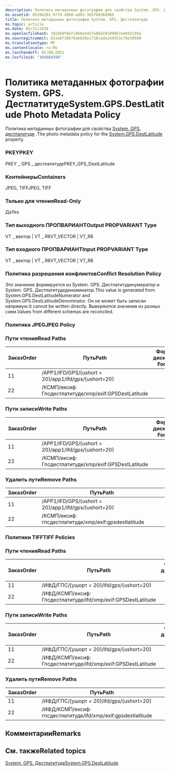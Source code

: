 ```yaml
---
description: Политика метаданных фотографии для свойства System. GPS. Дестлатитуде.
ms.assetid: 05284291-977d-49b8-ad92-365f68384960
title: Политика метаданных фотографии System. GPS. Дестлатитуде
ms.topic: article
ms.date: 05/31/2018
ms.openlocfilehash: 192db0f8efc868e9457e86d283d9967e4692c95b
ms.sourcegitcommit: 831e8f3db78ab820e1710cede244553c70e50500
ms.translationtype: MT
ms.contentlocale: ru-RU
ms.lasthandoff: 01/08/2021
ms.locfileid: "105684398"
---
```

# <a name="systemgpsdestlatitude-photo-metadata-policy"></a><span data-ttu-id="ef57b-103">Политика метаданных фотографии System. GPS. Дестлатитуде</span><span class="sxs-lookup"><span data-stu-id="ef57b-103">System.GPS.DestLatitude Photo Metadata Policy</span></span>

<span data-ttu-id="ef57b-104">Политика метаданных фотографии для свойства [System. GPS. дестлатитуде](../properties/props-system-gps-destlatitude.md) .</span><span class="sxs-lookup"><span data-stu-id="ef57b-104">The photo metadata policy for the [System.GPS.DestLatitude](../properties/props-system-gps-destlatitude.md) property.</span></span>

### <a name="pkey"></a><span data-ttu-id="ef57b-105">PKEY</span><span class="sxs-lookup"><span data-stu-id="ef57b-105">PKEY</span></span>

<span data-ttu-id="ef57b-106">PKEY \_ GPS \_ дестлатитуде</span><span class="sxs-lookup"><span data-stu-id="ef57b-106">PKEY\_GPS\_DestLatitude</span></span>

### <a name="containers"></a><span data-ttu-id="ef57b-107">Контейнеры</span><span class="sxs-lookup"><span data-stu-id="ef57b-107">Containers</span></span>

<span data-ttu-id="ef57b-108">JPEG, TIFF</span><span class="sxs-lookup"><span data-stu-id="ef57b-108">JPEG, TIFF</span></span>

### <a name="read-only"></a><span data-ttu-id="ef57b-109">Только для чтения</span><span class="sxs-lookup"><span data-stu-id="ef57b-109">Read-Only</span></span>

<span data-ttu-id="ef57b-110">Да</span><span class="sxs-lookup"><span data-stu-id="ef57b-110">Yes</span></span>

### <a name="output-propvariant-type"></a><span data-ttu-id="ef57b-111">Тип выходного ПРОПВАРИАНТ</span><span class="sxs-lookup"><span data-stu-id="ef57b-111">Output PROPVARIANT Type</span></span>

<span data-ttu-id="ef57b-112">VT \_ вектор \| VT \_ R8</span><span class="sxs-lookup"><span data-stu-id="ef57b-112">VT\_VECTOR \| VT\_R8</span></span>

### <a name="input-propvariant-type"></a><span data-ttu-id="ef57b-113">Тип входного ПРОПВАРИАНТ</span><span class="sxs-lookup"><span data-stu-id="ef57b-113">Input PROPVARIANT Type</span></span>

<span data-ttu-id="ef57b-114">VT \_ вектор \| VT \_ R8</span><span class="sxs-lookup"><span data-stu-id="ef57b-114">VT\_VECTOR \| VT\_R8</span></span>

### <a name="conflict-resolution-policy"></a><span data-ttu-id="ef57b-115">Политика разрешения конфликтов</span><span class="sxs-lookup"><span data-stu-id="ef57b-115">Conflict Resolution Policy</span></span>

<span data-ttu-id="ef57b-116">Это значение формируется из System. GPS. Дестлатитуденумератор и System. GPS. Дестлатитудеденоминатор.</span><span class="sxs-lookup"><span data-stu-id="ef57b-116">This value is generated from System.GPS.DestLatitudeNumerator and System.GPS.DestLatitudeDenominator.</span></span> <span data-ttu-id="ef57b-117">Он не может быть записан напрямую.</span><span class="sxs-lookup"><span data-stu-id="ef57b-117">It cannot be written directly.</span></span> <span data-ttu-id="ef57b-118">Выверяются значения из разных схем.</span><span class="sxs-lookup"><span data-stu-id="ef57b-118">Values from different schemas are reconciled.</span></span>

### <a name="jpeg-policy"></a><span data-ttu-id="ef57b-119">Политика JPEG</span><span class="sxs-lookup"><span data-stu-id="ef57b-119">JPEG Policy</span></span>

### <a name="read-paths"></a><span data-ttu-id="ef57b-120">Пути чтения</span><span class="sxs-lookup"><span data-stu-id="ef57b-120">Read Paths</span></span>



| <span data-ttu-id="ef57b-121">Заказ</span><span class="sxs-lookup"><span data-stu-id="ef57b-121">Order</span></span> | <span data-ttu-id="ef57b-122">Путь</span><span class="sxs-lookup"><span data-stu-id="ef57b-122">Path</span></span>                      | <span data-ttu-id="ef57b-123">Формат диска</span><span class="sxs-lookup"><span data-stu-id="ef57b-123">Disk Format</span></span> |
|-------|---------------------------|-------------|
| <span data-ttu-id="ef57b-124">1</span><span class="sxs-lookup"><span data-stu-id="ef57b-124">1</span></span>     | <span data-ttu-id="ef57b-125">/APP1/IFD/GPS/{ushort = 20}</span><span class="sxs-lookup"><span data-stu-id="ef57b-125">/app1/ifd/gps/{ushort=20}</span></span> |             |
| <span data-ttu-id="ef57b-126">2</span><span class="sxs-lookup"><span data-stu-id="ef57b-126">2</span></span>     | <span data-ttu-id="ef57b-127">/КСМП/ексиф: Гпсдестлатитуде</span><span class="sxs-lookup"><span data-stu-id="ef57b-127">/xmp/exif:GPSDestLatitude</span></span> |             |



 

### <a name="write-paths"></a><span data-ttu-id="ef57b-128">Пути записи</span><span class="sxs-lookup"><span data-stu-id="ef57b-128">Write Paths</span></span>



| <span data-ttu-id="ef57b-129">Заказ</span><span class="sxs-lookup"><span data-stu-id="ef57b-129">Order</span></span> | <span data-ttu-id="ef57b-130">Путь</span><span class="sxs-lookup"><span data-stu-id="ef57b-130">Path</span></span>                      | <span data-ttu-id="ef57b-131">Формат диска</span><span class="sxs-lookup"><span data-stu-id="ef57b-131">Disk Format</span></span> |
|-------|---------------------------|-------------|
| <span data-ttu-id="ef57b-132">1</span><span class="sxs-lookup"><span data-stu-id="ef57b-132">1</span></span>     | <span data-ttu-id="ef57b-133">/APP1/IFD/GPS/{ushort = 20}</span><span class="sxs-lookup"><span data-stu-id="ef57b-133">/app1/ifd/gps/{ushort=20}</span></span> |             |
| <span data-ttu-id="ef57b-134">2</span><span class="sxs-lookup"><span data-stu-id="ef57b-134">2</span></span>     | <span data-ttu-id="ef57b-135">/КСМП/ексиф: Гпсдестлатитуде</span><span class="sxs-lookup"><span data-stu-id="ef57b-135">/xmp/exif:GPSDestLatitude</span></span> |             |



 

### <a name="remove-paths"></a><span data-ttu-id="ef57b-136">Удалить пути</span><span class="sxs-lookup"><span data-stu-id="ef57b-136">Remove Paths</span></span>



| <span data-ttu-id="ef57b-137">Заказ</span><span class="sxs-lookup"><span data-stu-id="ef57b-137">Order</span></span> | <span data-ttu-id="ef57b-138">Путь</span><span class="sxs-lookup"><span data-stu-id="ef57b-138">Path</span></span>                      |
|-------|---------------------------|
| <span data-ttu-id="ef57b-139">1</span><span class="sxs-lookup"><span data-stu-id="ef57b-139">1</span></span>     | <span data-ttu-id="ef57b-140">/APP1/IFD/GPS/{ushort = 20}</span><span class="sxs-lookup"><span data-stu-id="ef57b-140">/app1/ifd/gps/{ushort=20}</span></span> |
| <span data-ttu-id="ef57b-141">2</span><span class="sxs-lookup"><span data-stu-id="ef57b-141">2</span></span>     | <span data-ttu-id="ef57b-142">/КСМП/ексиф: гпсдестлатитуде</span><span class="sxs-lookup"><span data-stu-id="ef57b-142">/xmp/exif:gpsdestlatitude</span></span> |



 

### <a name="tiff-policies"></a><span data-ttu-id="ef57b-143">Политики TIFF</span><span class="sxs-lookup"><span data-stu-id="ef57b-143">TIFF Policies</span></span>

### <a name="read-paths"></a><span data-ttu-id="ef57b-144">Пути чтения</span><span class="sxs-lookup"><span data-stu-id="ef57b-144">Read Paths</span></span>



| <span data-ttu-id="ef57b-145">Заказ</span><span class="sxs-lookup"><span data-stu-id="ef57b-145">Order</span></span> | <span data-ttu-id="ef57b-146">Путь</span><span class="sxs-lookup"><span data-stu-id="ef57b-146">Path</span></span>                          | <span data-ttu-id="ef57b-147">Формат диска</span><span class="sxs-lookup"><span data-stu-id="ef57b-147">Disk Format</span></span> |
|-------|-------------------------------|-------------|
| <span data-ttu-id="ef57b-148">1</span><span class="sxs-lookup"><span data-stu-id="ef57b-148">1</span></span>     | <span data-ttu-id="ef57b-149">/ИФД/ГПС/{ушорт = 20}</span><span class="sxs-lookup"><span data-stu-id="ef57b-149">/ifd/gps/{ushort=20}</span></span>          |             |
| <span data-ttu-id="ef57b-150">2</span><span class="sxs-lookup"><span data-stu-id="ef57b-150">2</span></span>     | <span data-ttu-id="ef57b-151">/ИФД/КСМП/ексиф: Гпсдестлатитуде</span><span class="sxs-lookup"><span data-stu-id="ef57b-151">/ifd/xmp/exif:GPSDestLatitude</span></span> |             |



 

### <a name="write-paths"></a><span data-ttu-id="ef57b-152">Пути записи</span><span class="sxs-lookup"><span data-stu-id="ef57b-152">Write Paths</span></span>



| <span data-ttu-id="ef57b-153">Заказ</span><span class="sxs-lookup"><span data-stu-id="ef57b-153">Order</span></span> | <span data-ttu-id="ef57b-154">Путь</span><span class="sxs-lookup"><span data-stu-id="ef57b-154">Path</span></span>                          | <span data-ttu-id="ef57b-155">Формат диска</span><span class="sxs-lookup"><span data-stu-id="ef57b-155">Disk Format</span></span> |
|-------|-------------------------------|-------------|
| <span data-ttu-id="ef57b-156">1</span><span class="sxs-lookup"><span data-stu-id="ef57b-156">1</span></span>     | <span data-ttu-id="ef57b-157">/ИФД/ГПС/{ушорт = 20}</span><span class="sxs-lookup"><span data-stu-id="ef57b-157">/ifd/gps/{ushort=20}</span></span>          |             |
| <span data-ttu-id="ef57b-158">2</span><span class="sxs-lookup"><span data-stu-id="ef57b-158">2</span></span>     | <span data-ttu-id="ef57b-159">/ИФД/КСМП/ексиф: Гпсдестлатитуде</span><span class="sxs-lookup"><span data-stu-id="ef57b-159">/ifd/xmp/exif:GPSDestLatitude</span></span> |             |



 

### <a name="remove-paths"></a><span data-ttu-id="ef57b-160">Удалить пути</span><span class="sxs-lookup"><span data-stu-id="ef57b-160">Remove Paths</span></span>



| <span data-ttu-id="ef57b-161">Заказ</span><span class="sxs-lookup"><span data-stu-id="ef57b-161">Order</span></span> | <span data-ttu-id="ef57b-162">Путь</span><span class="sxs-lookup"><span data-stu-id="ef57b-162">Path</span></span>                          |
|-------|-------------------------------|
| <span data-ttu-id="ef57b-163">1</span><span class="sxs-lookup"><span data-stu-id="ef57b-163">1</span></span>     | <span data-ttu-id="ef57b-164">/ИФД/ГПС/{ушорт = 20}</span><span class="sxs-lookup"><span data-stu-id="ef57b-164">/ifd/gps/{ushort=20}</span></span>          |
| <span data-ttu-id="ef57b-165">2</span><span class="sxs-lookup"><span data-stu-id="ef57b-165">2</span></span>     | <span data-ttu-id="ef57b-166">/ИФД/КСМП/ексиф: гпсдестлатитуде</span><span class="sxs-lookup"><span data-stu-id="ef57b-166">/ifd/xmp/exif:gpsdestlatitude</span></span> |



 

## <a name="remarks"></a><span data-ttu-id="ef57b-167">Комментарии</span><span class="sxs-lookup"><span data-stu-id="ef57b-167">Remarks</span></span>

## <a name="related-topics"></a><span data-ttu-id="ef57b-168">См. также</span><span class="sxs-lookup"><span data-stu-id="ef57b-168">Related topics</span></span>

<dl> <dt>

[<span data-ttu-id="ef57b-169">System. GPS. Дестлатитуде</span><span class="sxs-lookup"><span data-stu-id="ef57b-169">System.GPS.DestLatitude</span></span>](../properties/props-system-gps-destlatitude.md)
</dt> </dl>

 

 
